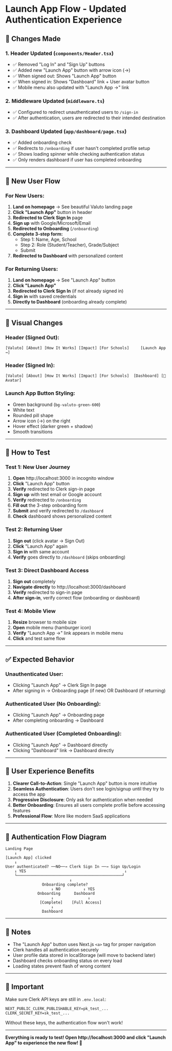 # Launch App Flow - Updated Authentication Experience

## 🚀 Changes Made

### 1. **Header Updated** (`components/Header.tsx`)
- ✅ Removed "Log In" and "Sign Up" buttons
- ✅ Added new "Launch App" button with arrow icon (→)
- ✅ When signed out: Shows "Launch App" button
- ✅ When signed in: Shows "Dashboard" link + User avatar button
- ✅ Mobile menu also updated with "Launch App →" link

### 2. **Middleware Updated** (`middleware.ts`)
- ✅ Configured to redirect unauthenticated users to `/sign-in`
- ✅ After authentication, users are redirected to their intended destination

### 3. **Dashboard Updated** (`app/dashboard/page.tsx`)
- ✅ Added onboarding check
- ✅ Redirects to `/onboarding` if user hasn't completed profile setup
- ✅ Shows loading spinner while checking authentication status
- ✅ Only renders dashboard if user has completed onboarding

---

## 📱 New User Flow

### **For New Users:**
1. **Land on homepage** → See beautiful Valuto landing page
2. **Click "Launch App"** button in header
3. **Redirected to Clerk Sign In** page
4. **Sign up** with Google/Microsoft/Email
5. **Redirected to Onboarding** (`/onboarding`)
6. **Complete 3-step form:**
   - Step 1: Name, Age, School
   - Step 2: Role (Student/Teacher), Grade/Subject
   - Submit
7. **Redirected to Dashboard** with personalized content

### **For Returning Users:**
1. **Land on homepage** → See "Launch App" button
2. **Click "Launch App"**
3. **Redirected to Clerk Sign In** (if not already signed in)
4. **Sign in** with saved credentials
5. **Directly to Dashboard** (onboarding already complete)

---

## 🎨 Visual Changes

### Header (Signed Out):
```
[Valuto] [About] [How It Works] [Impact] [For Schools]     [Launch App →]
```

### Header (Signed In):
```
[Valuto] [About] [How It Works] [Impact] [For Schools]  [Dashboard] [👤 Avatar]
```

### Launch App Button Styling:
- Green background (`bg-valuto-green-600`)
- White text
- Rounded pill shape
- Arrow icon (→) on the right
- Hover effect (darker green + shadow)
- Smooth transitions

---

## 🧪 How to Test

### Test 1: New User Journey
1. **Open** http://localhost:3000 in incognito window
2. **Click** "Launch App" button
3. **Verify** redirected to Clerk sign-in page
4. **Sign up** with test email or Google account
5. **Verify** redirected to `/onboarding`
6. **Fill out** the 3-step onboarding form
7. **Submit** and verify redirected to `/dashboard`
8. **Check** dashboard shows personalized content

### Test 2: Returning User
1. **Sign out** (click avatar → Sign Out)
2. **Click** "Launch App" again
3. **Sign in** with same account
4. **Verify** goes directly to `/dashboard` (skips onboarding)

### Test 3: Direct Dashboard Access
1. **Sign out** completely
2. **Navigate directly** to http://localhost:3000/dashboard
3. **Verify** redirected to sign-in page
4. **After sign-in**, verify correct flow (onboarding or dashboard)

### Test 4: Mobile View
1. **Resize** browser to mobile size
2. **Open** mobile menu (hamburger icon)
3. **Verify** "Launch App →" link appears in mobile menu
4. **Click** and test same flow

---

## ✅ Expected Behavior

### Unauthenticated User:
- Clicking "Launch App" → Clerk Sign In page
- After signing in → Onboarding page (if new) OR Dashboard (if returning)

### Authenticated User (No Onboarding):
- Clicking "Launch App" → Onboarding page
- After completing onboarding → Dashboard

### Authenticated User (Completed Onboarding):
- Clicking "Launch App" → Dashboard directly
- Clicking "Dashboard" link → Dashboard directly

---

## 🎯 User Experience Benefits

1. **Clearer Call-to-Action**: Single "Launch App" button is more intuitive
2. **Seamless Authentication**: Users don't see login/signup until they try to access the app
3. **Progressive Disclosure**: Only ask for authentication when needed
4. **Better Onboarding**: Ensures all users complete profile before accessing features
5. **Professional Flow**: More like modern SaaS applications

---

## 🔄 Authentication Flow Diagram

```
Landing Page
    ↓
[Launch App] clicked
    ↓
User authenticated? ──NO──→ Clerk Sign In ──→ Sign Up/Login
    ↓ YES                                           ↓
    └──────────────────────────────────────────────┘
                            ↓
                Onboarding complete?
                    ↓ NO          ↓ YES
              Onboarding      Dashboard
                    ↓               ↓
               [Complete]    [Full Access]
                    ↓
                Dashboard
```

---

## 📝 Notes

- The "Launch App" button uses Next.js `<a>` tag for proper navigation
- Clerk handles all authentication securely
- User profile data stored in localStorage (will move to backend later)
- Dashboard checks onboarding status on every load
- Loading states prevent flash of wrong content

---

## 🚨 Important

Make sure Clerk API keys are still in `.env.local`:
```env
NEXT_PUBLIC_CLERK_PUBLISHABLE_KEY=pk_test_...
CLERK_SECRET_KEY=sk_test_...
```

Without these keys, the authentication flow won't work!

---

**Everything is ready to test! Open http://localhost:3000 and click "Launch App" to experience the new flow! 🎉**


